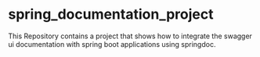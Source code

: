 # spring_documentation_project
This Repository contains a project that shows how to integrate the swagger ui documentation with spring boot applications using springdoc.

